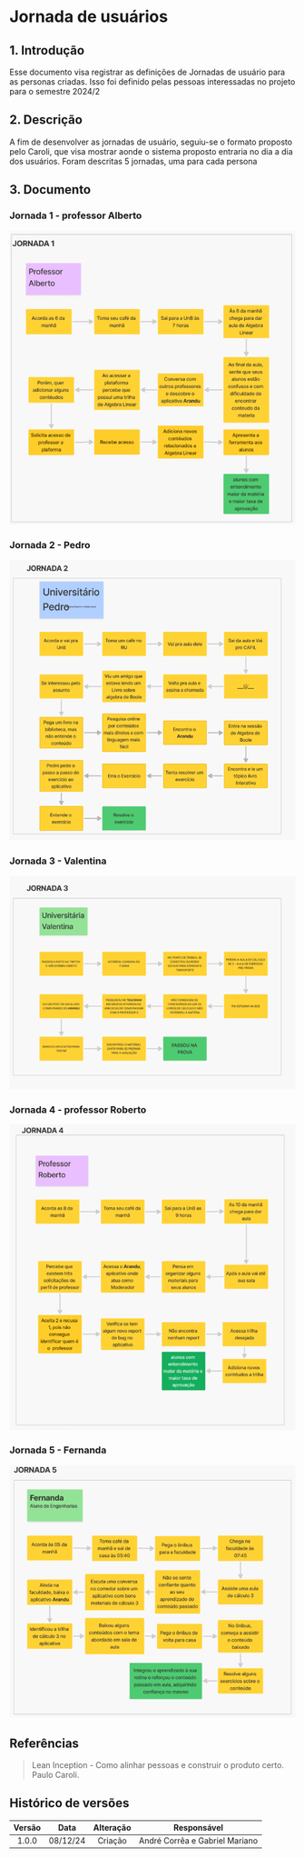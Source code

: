 # Jornada de usuários

## 1. Introdução

Esse documento visa registrar as definições de Jornadas de usuário para as personas criadas. Isso foi definido pelas pessoas interessadas no projeto para o semestre 2024/2

## 2. Descrição

A fim de desenvolver as jornadas de usuário, seguiu-se o formato proposto pelo Caroli, que visa mostrar aonde o sistema proposto entraria no dia a dia dos usuários. Foram descritas 5 jornadas, uma para cada persona

## 3. Documento

### Jornada 1 - professor Alberto

![Visão do produto](../assets/lean_inception/jornada1.png)

### Jornada 2 - Pedro

![Visão do produto](../assets/lean_inception/jornada2.png)

### Jornada 3 - Valentina

![Visão do produto](../assets/lean_inception/jornada3.png)

### Jornada 4 - professor Roberto

![Visão do produto](../assets/lean_inception/jornada4.png)

### Jornada 5 - Fernanda

![Visão do produto](../assets/lean_inception/jornada5.png)
## Referências


> Lean Inception - Como alinhar pessoas e construir o produto certo. Paulo Caroli.

## Histórico de versões

| Versão |   Data   |                Alteração                            |        Responsável              |
| :----: | :------: | :-------------------------------------:             |   :------------------------:    |
| 1.0.0  | 08/12/24 |                 Criação                             | André Corrêa e Gabriel Mariano  |

